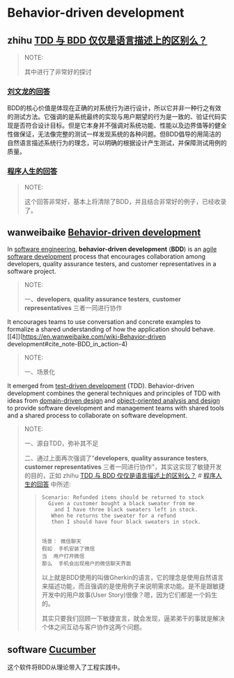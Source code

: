 # Behavior-driven development

## zhihu [TDD 与 BDD 仅仅是语言描述上的区别么？](https://www.zhihu.com/question/20161970)

> NOTE: 
>
> 其中进行了非常好的探讨



### [刘文龙的回答](https://www.zhihu.com/question/20161970/answer/14297430)

BDD的核心价值是体现在正确的对系统行为进行设计，所以它并非一种行之有效的测试方法。它强调的是系统最终的实现与用户期望的行为是一致的、验证代码实现是否符合设计目标。但是它本身并不强调对系统功能、性能以及边界值等的健全性做保证，无法像完整的测试一样发现系统的各种问题。但BDD倡导的用简洁的自然语言描述系统行为的理念，可以明确的根据设计产生测试，并保障测试用例的质量。

### [程序人生的回答](https://www.zhihu.com/question/20161970/answer/1341811526)

> NOTE: 
>
> 这个回答非常好，基本上将清除了BDD，并且结合非常好的例子，已经收录了。

## wanweibaike [Behavior-driven development](https://en.wanweibaike.com/wiki-Behavior-driven%20development)

In [software engineering](https://en.wanweibaike.com/wiki-Software_engineering), **behavior-driven development** (**BDD**) is an [agile software development](https://en.wanweibaike.com/wiki-Agile_software_development) process that encourages collaboration among developers, quality assurance testers, and customer representatives in a software project.

> NOTE: 
>
> 一、**developers**, **quality assurance testers**, **customer representatives** 三者一同进行协作

It encourages teams to use conversation and concrete examples to formalize a shared understanding of how the application should behave.[[4\]](https://en.wanweibaike.com/wiki-Behavior-driven development#cite_note-BDD_in_action-4) 

> NOTE: 
>
> 一、场景化

It emerged from [test-driven development](https://en.wanweibaike.com/wiki-Test-driven_development) (TDD). Behavior-driven development combines the general techniques and principles of TDD with ideas from [domain-driven design](https://en.wanweibaike.com/wiki-Domain-driven_design) and [object-oriented analysis and design](https://en.wanweibaike.com/wiki-Object-oriented_analysis_and_design) to provide software development and management teams with shared tools and a shared process to collaborate on software development.

> NOTE: 
>
> 一、源自TDD，弥补其不足
>
> 二、通过上面再次强调了"**developers**, **quality assurance testers**, **customer representatives** 三者一同进行协作"，其实这实现了敏捷开发的目的，正如 zhihu [TDD 与 BDD 仅仅是语言描述上的区别么？](https://www.zhihu.com/question/20161970) # [程序人生的回答](https://www.zhihu.com/question/20161970/answer/1341811526) 中所述:
>
> > ```
> > Scenario: Refunded items should be returned to stock
> >   Given a customer bought a black sweater from me
> >     and I have three black sweaters left in stock.
> >    When he returns the sweater for a refund
> >    then I should have four black sweaters in stock.
> > 
> > 
> > 场景： 微信聊天
> > 假如  手机安装了微信
> > 当  用户打开微信
> > 那么  手机会出现用户的微信聊天界面
> > ```
> >
> > 以上就是BDD使用的叫做Gherkin的语言，它的理念是使用自然语言来描述功能，而且强调的是使用例子来说明需求功能。是不是跟敏捷开发中的用户故事(User Story)很像？嗯，因为它们都是一个妈生的。
> >
> > 其实只要我们回顾一下敏捷宣言，就会发现，逼弟弟干的事就是解决个体之间互动与客户协作这两个问题。
> >
> > 



## software [Cucumber](https://cucumber.io/)

这个软件将BDD从理论带入了工程实践中。

